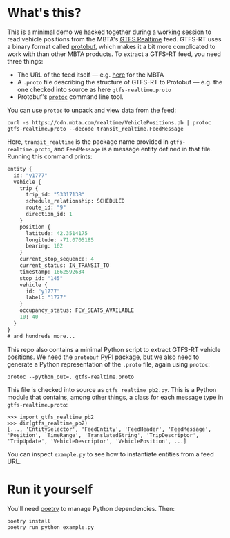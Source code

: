 # What's this?

This is a minimal demo we hacked together during a working session to read vehicle positions from
the MBTA's [GTFS Realtime](https://developers.google.com/transit/gtfs-realtime) feed. GTFS-RT uses 
a binary format called [protobuf](https://developers.google.com/protocol-buffers), which makes it a bit more complicated to work with than other MBTA products. To extract a GTFS-RT feed, you need three
things:

- The URL of the feed itself — e.g. [here](https://www.mbta.com/developers/gtfs-realtime) for the MBTA
- A `.proto` file describing the structure of GTFS-RT to Protobuf — e.g. the one checked into source as here `gtfs-realtime.proto`
- Protobuf's [`protoc`](https://grpc.io/docs/protoc-installation/) command line tool.

You can use `protoc` to unpack and view data from the feed:

```
curl -s https://cdn.mbta.com/realtime/VehiclePositions.pb | protoc gtfs-realtime.proto --decode transit_realtime.FeedMessage
```

Here, `transit_realtime` is the package name provided in `gtfs-realtime.proto`, and `FeedMessage` is a
message entity defined in that file. Running this command prints:

```proto
entity {
  id: "y1777"
  vehicle {
    trip {
      trip_id: "53317138"
      schedule_relationship: SCHEDULED
      route_id: "9"
      direction_id: 1
    }
    position {
      latitude: 42.3514175
      longitude: -71.0705185
      bearing: 162
    }
    current_stop_sequence: 4
    current_status: IN_TRANSIT_TO
    timestamp: 1662592634
    stop_id: "145"
    vehicle {
      id: "y1777"
      label: "1777"
    }
    occupancy_status: FEW_SEATS_AVAILABLE
    10: 40
  }
}
# and hundreds more...
```

This repo also contains a minimal Python script to extract GTFS-RT vehicle positions. We need the
`protobuf` PyPI package, but we also need to generate a Python representation of the `.proto` file,
again using `protoc`:

```
protoc --python_out=. gtfs-realtime.proto
```

This file is checked into source as `gtfs_realtime_pb2.py`. This is a Python module that contains,
among other things, a class for each message type in `gtfs-realtime.proto`:

```
>>> import gtfs_realtime_pb2
>>> dir(gtfs_realtime_pb2)
[..., 'EntitySelector', 'FeedEntity', 'FeedHeader', 'FeedMessage', 'Position', 'TimeRange', 'TranslatedString', 'TripDescriptor', 'TripUpdate', 'VehicleDescriptor', 'VehiclePosition', ...]
```

You can inspect `example.py` to see how to instantiate entities from a feed URL.

# Run it yourself

You'll need [poetry](https://python-poetry.org/) to manage Python dependencies. Then:

```
poetry install
poetry run python example.py
```
